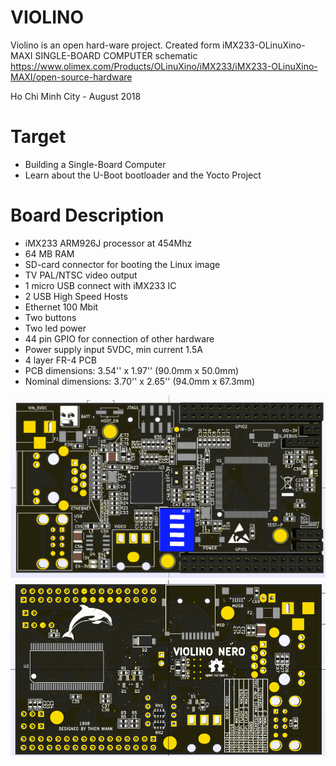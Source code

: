 # VIOLINO
Violino is an open hard-ware project. Created form iMX233-OLinuXino-MAXI SINGLE-BOARD COMPUTER schematic
https://www.olimex.com/Products/OLinuXino/iMX233/iMX233-OLinuXino-MAXI/open-source-hardware

Ho Chi Minh City - August 2018
# Target
* Building a Single-Board Computer
* Learn about the U-Boot bootloader and the Yocto Project
# Board Description

* iMX233 ARM926J processor at 454Mhz
* 64 MB RAM
* SD-card connector for booting the Linux image
* TV PAL/NTSC video output
* 1 micro USB connect with iMX233 IC
* 2 USB High Speed Hosts
* Ethernet 100 Mbit
* Two buttons
* Two led power
* 44 pin GPIO for connection of other hardware
* Power supply input 5VDC, min current 1.5A
* 4 layer FR-4 PCB
* PCB dimensions: 3.54'' x 1.97'' (90.0mm x 50.0mm)
* Nominal dimensions: 3.70'' x 2.65'' (94.0mm x 67.3mm)


![Front view](/doc/3dview-top.png)
![Back view](/doc/3dview-bottom.png)


